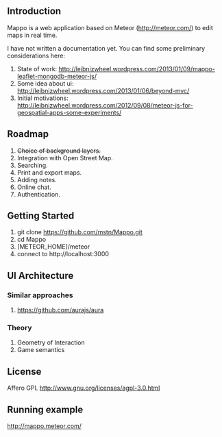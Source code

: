 ## Introduction

Mappo is a web application based on Meteor (http://meteor.com/) to edit maps in real time.

I have not written a documentation yet. You can find some preliminary considerations here:

1. State of work: http://leibnizwheel.wordpress.com/2013/01/09/mappo-leaflet-mongodb-meteor-js/
2. Some idea about ui: http://leibnizwheel.wordpress.com/2013/01/06/beyond-mvc/
3. Initial motivations: http://leibnizwheel.wordpress.com/2012/09/08/meteor-js-for-geospatial-apps-some-experiments/

## Roadmap

1. ~~Choice of background layers.~~
2. Integration with Open Street Map.
3. Searching.
4. Print and export maps.
5. Adding notes.
6. Online chat.
7. Authentication.

## Getting Started

1. git clone https://github.com/mstn/Mappo.git
2. cd Mappo
3. [METEOR_HOME]/meteor
4. connect to http://localhost:3000

## UI Architecture

### Similar approaches

1. https://github.com/aurajs/aura

### Theory

1. Geometry of Interaction
2. Game semantics

## License

Affero GPL
http://www.gnu.org/licenses/agpl-3.0.html


## Running example

http://mappo.meteor.com/
